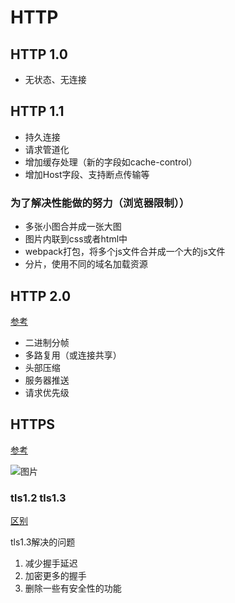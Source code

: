 # HTTP

## HTTP 1.0

- 无状态、无连接

## HTTP 1.1

- 持久连接
- 请求管道化
- 增加缓存处理（新的字段如cache-control）
- 增加Host字段、支持断点传输等

### 为了解决性能做的努力（浏览器限制））

- 多张小图合并成一张大图
- 图片内联到css或者html中
- webpack打包，将多个js文件合并成一个大的js文件
- 分片，使用不同的域名加载资源

## HTTP 2.0

[参考](https://blog.csdn.net/zhuyiquan/article/details/69257126)

- 二进制分帧
- 多路复用（或连接共享）
- 头部压缩
- 服务器推送
- 请求优先级

## HTTPS

[参考](https://www.jianshu.com/p/b0b6b88fe9fe)

![图片](https://upload-images.jianshu.io/upload_images/2829175-9385a8c5e94ad1da.png)

### tls1.2 tls1.3

[区别](http://www.ituring.com.cn/article/444159)

tls1.3解决的问题

1. 减少握手延迟
2. 加密更多的握手
3. 删除一些有安全性的功能

